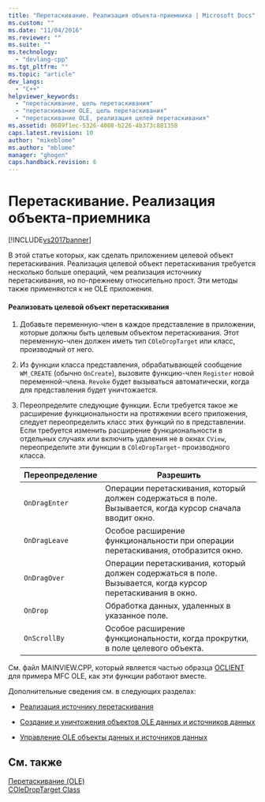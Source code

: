 ```yaml
---
title: "Перетаскивание. Реализация объекта-приемника | Microsoft Docs"
ms.custom: ""
ms.date: "11/04/2016"
ms.reviewer: ""
ms.suite: ""
ms.technology: 
  - "devlang-cpp"
ms.tgt_pltfrm: ""
ms.topic: "article"
dev_langs: 
  - "C++"
helpviewer_keywords: 
  - "перетаскивание, цель перетаскивания"
  - "перетаскивание OLE, цель перетаскивания"
  - "перетаскивание OLE, реализация целей перетаскивания"
ms.assetid: 0689f1ec-5326-4008-b226-4b373c881358
caps.latest.revision: 10
author: "mikeblome"
ms.author: "mblome"
manager: "ghogen"
caps.handback.revision: 6
---
```

# Перетаскивание. Реализация объекта-приемника
[!INCLUDE[vs2017banner](../assembler/inline/includes/vs2017banner.md)]

В этой статье которых, как сделать приложением целевой объект перетаскивания.  Реализация целевой объект перетаскивания требуется несколько больше операций, чем реализация источнику перетаскивания, но по\-прежнему относительно прост.  Эти методы также применяются к не OLE приложения.  
  
#### Реализовать целевой объект перетаскивания  
  
1.  Добавьте переменную\-член в каждое представление в приложении, которые должны быть целевым объектом перетаскивания.  Этот переменную\-член должен иметь тип `COleDropTarget` или класс, производный от него.  
  
2.  Из функции класса представления, обрабатывающей сообщение `WM_CREATE` \(обычно `OnCreate`\), вызовите функцию\-член `Register` новой переменной\-члена.  `Revoke` будет вызываться автоматически, когда для представления будет уничтожается.  
  
3.  Переопределите следующие функции.  Если требуется такое же расширение функциональности на протяжении всего приложения, следует переопределить класс этих функций по в представлении.  Если требуется изменить расширение функциональности в отдельных случаях или включить удаления не в окнах `CView`, переопределите эти функции в `COleDropTarget`\- производного класса.  
  
    |Переопределение|Разрешить|  
    |---------------------|---------------|  
    |`OnDragEnter`|Операции перетаскивания, который должен содержаться в поле.  Вызывается, когда курсор сначала вводит окно.|  
    |`OnDragLeave`|Особое расширение функциональности при операции перетаскивания, отобразится окно.|  
    |`OnDragOver`|Операции перетаскивания, который должен содержаться в поле.  Вызывается, когда курсор перетаскивания в окно.|  
    |`OnDrop`|Обработка данных, удаленных в указанное поле.|  
    |`OnScrollBy`|Особое расширение функциональности, когда прокрутки, в поле целевого объекта.|  
  
 См. файл MAINVIEW.CPP, который является частью образца [OCLIENT](../top/visual-cpp-samples.md) для примера MFC OLE, как эти функции работают вместе.  
  
 Дополнительные сведения см. в следующих разделах:  
  
-   [Реализация источнику перетаскивания](../mfc/drag-and-drop-implementing-a-drop-source.md)  
  
-   [Создание и уничтожения объектов OLE данных и источников данных](../mfc/data-objects-and-data-sources-creation-and-destruction.md)  
  
-   [Управление OLE объекты данных и источников данных](../mfc/data-objects-and-data-sources-manipulation.md)  
  
## См. также  
 [Перетаскивание \(OLE\)](../mfc/drag-and-drop-ole.md)   
 [COleDropTarget Class](../Topic/COleDropTarget%20Class.md)